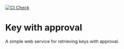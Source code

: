 [![CI Check](https://github.com/Gowee/flakes/actions/workflows/check.yml/badge.svg)](https://github.com/Gowee/keywa/actions/workflows/check.yml)

# Key with approval
A simple web service for retrieving keys with approval.
